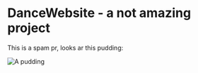 # DanceWebsite - a not amazing project

This is a spam pr, looks ar this pudding:

![A pudding](http://pudim.com.br/pudim.jpg)
